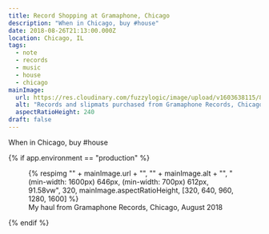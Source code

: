 ```yaml
---
title: Record Shopping at Gramaphone, Chicago
description: "When in Chicago, buy #house"
date: 2018-08-26T21:13:00.000Z
location: Chicago, IL
tags:
  - note
  - records
  - music
  - house
  - chicago
mainImage:
  url: https://res.cloudinary.com/fuzzylogic/image/upload/v1603638115/86f73c36-e6c1-4f89-9a69-e59b6a9666f4_aw0nsm.jpg
  alt: "Records and slipmats purchased from Gramaphone Records, Chicago, in August 2018"
  aspectRatioHeight: 240
draft: false
---
```

When in Chicago, buy #house

{% if app.environment == "production" %}

<figure>
  {% respimg "" + mainImage.url + "",
  "" + mainImage.alt + "",
  "(min-width: 1600px) 646px, (min-width: 700px) 612px, 91.58vw",
  320, mainImage.aspectRatioHeight,
  [320, 640, 960, 1280, 1600] %}
  <figcaption>My haul from Gramaphone Records, Chicago, August 2018</figcaption>
</figure>
{% endif %}
